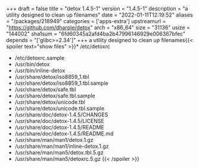 +++
draft = false
title = "detox 1.4.5-1"
version = "1.4.5-1"
description = "a utility designed to clean up filenames"
date = "2022-01-11T12:19:52"
aliases = "/packages/218949"
categories = ['apps-extra']
upstreamurl = "https://github.com/dharple/detox"
arch = "x86_64"
size = "31136"
usize = "144002"
sha1sum = "6fd60345a2afd4ba2b47996146929e006367bfec"
depends = "['glibc>=2.34']"
+++
a utility designed to clean up filenames{{< spoiler text="show files" >}}* /etc/detoxrc
* /etc/detoxrc.sample
* /usr/bin/detox
* /usr/bin/inline-detox
* /usr/share/detox/iso8859_1.tbl
* /usr/share/detox/iso8859_1.tbl.sample
* /usr/share/detox/safe.tbl
* /usr/share/detox/safe.tbl.sample
* /usr/share/detox/unicode.tbl
* /usr/share/detox/unicode.tbl.sample
* /usr/share/doc/detox-1.4.5/CHANGES
* /usr/share/doc/detox-1.4.5/LICENSE
* /usr/share/doc/detox-1.4.5/README
* /usr/share/doc/detox-1.4.5/README.md
* /usr/share/man/man1/detox.1.gz
* /usr/share/man/man1/inline-detox.1.gz
* /usr/share/man/man5/detox.tbl.5.gz
* /usr/share/man/man5/detoxrc.5.gz
{{< /spoiler >}}
